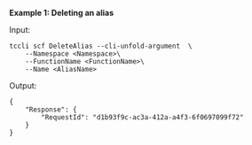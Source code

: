**Example 1: Deleting an alias**



Input: 

```
tccli scf DeleteAlias --cli-unfold-argument  \
    --Namespace <Namespace>\
    --FunctionName <FunctionName>\
    --Name <AliasName>
```

Output: 
```
{
    "Response": {
        "RequestId": "d1b93f9c-ac3a-412a-a4f3-6f0697099f72"
    }
}
```


